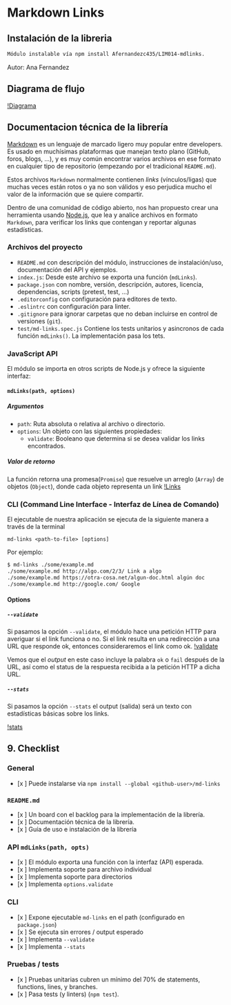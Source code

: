 # Markdown Links

## Instalación de la libreria

```sh
Módulo instalable vía npm install Afernandezc435/LIM014-mdlinks.
```

Autor: Ana Fernandez

## Diagrama de flujo

[!Diagrama](https://raw.githubusercontent.com/Afernandezc435/LIM014-mdlinks/main/img/flujograma.jpeg)

## Documentacion técnica de la librería

[Markdown](https://es.wikipedia.org/wiki/Markdown) es un lenguaje de marcado
ligero muy popular entre developers. Es usado en muchísimas plataformas que
manejan texto plano (GitHub, foros, blogs, ...), y es muy común
encontrar varios archivos en ese formato en cualquier tipo de repositorio
(empezando por el tradicional `README.md`).

Estos archivos `Markdown` normalmente contienen _links_ (vínculos/ligas) que
muchas veces están rotos o ya no son válidos y eso perjudica mucho el valor de
la información que se quiere compartir.

Dentro de una comunidad de código abierto, nos han propuesto crear una
herramienta usando [Node.js](https://nodejs.org/), que lea y analice archivos
en formato `Markdown`, para verificar los links que contengan y reportar
algunas estadísticas.

### Archivos del proyecto

- `README.md` con descripción del módulo, instrucciones de instalación/uso,
  documentación del API y ejemplos.
- `index.js`: Desde este archivo se exporta una función (`mdLinks`).
- `package.json` con nombre, versión, descripción, autores, licencia,
  dependencias, scripts (pretest, test, ...)
- `.editorconfig` con configuración para editores de texto.
- `.eslintrc` con configuración para linter.
- `.gitignore` para ignorar carpetas que no deban
  incluirse en control de versiones (`git`).
- `test/md-links.spec.js` Contiene los tests unitarios y asincronos de cada función
  `mdLinks()`. La implementación pasa los tets.

### JavaScript API

El módulo se importa en otros scripts de Node.js y ofrece la
siguiente interfaz:

#### `mdLinks(path, options)`

##### Argumentos

- `path`: Ruta absoluta o relativa al archivo o directorio.
- `options`: Un objeto con las siguientes propiedades:
  - `validate`: Booleano que determina si se desea validar los links
    encontrados.

##### Valor de retorno

La función retorna una promesa(`Promise`) que resuelve un arreglo
(`Array`) de objetos (`Object`), donde cada objeto representa un link
[!Links](/coverage/img/links.png)

### CLI (Command Line Interface - Interfaz de Línea de Comando)

El ejecutable de nuestra aplicación se ejecuta de la siguiente
manera a través de la terminal

`md-links <path-to-file> [options]`

Por ejemplo:

```sh
$ md-links ./some/example.md
./some/example.md http://algo.com/2/3/ Link a algo
./some/example.md https://otra-cosa.net/algun-doc.html algún doc
./some/example.md http://google.com/ Google
```

#### Options

##### `--validate`

Si pasamos la opción `--validate`, el módulo hace una petición HTTP para
averiguar si el link funciona o no. Si el link resulta en una redirección a una
URL que responde ok, entonces consideraremos el link como ok.
[!validate](/coverage/img/validate.png)

Vemos que el _output_ en este caso incluye la palabra `ok` o `fail` después de
la URL, así como el status de la respuesta recibida a la petición HTTP a dicha
URL.

##### `--stats`

Si pasamos la opción `--stats` el output (salida) será un texto con estadísticas
básicas sobre los links.

[!stats](/coverage/img/stats.png)

## 9. Checklist

### General

- [x ] Puede instalarse via `npm install --global <github-user>/md-links`

### `README.md`

- [x ] Un board con el backlog para la implementación de la librería.
- [x ] Documentación técnica de la librería.
- [x ] Guía de uso e instalación de la librería

### API `mdLinks(path, opts)`

- [x ] El módulo exporta una función con la interfaz (API) esperada.
- [x ] Implementa soporte para archivo individual
- [x ] Implementa soporte para directorios
- [x ] Implementa `options.validate`

### CLI

- [x ] Expone ejecutable `md-links` en el path (configurado en `package.json`)
- [x ] Se ejecuta sin errores / output esperado
- [x ] Implementa `--validate`
- [x ] Implementa `--stats`

### Pruebas / tests

- [x ] Pruebas unitarias cubren un mínimo del 70% de statements, functions,
  lines, y branches.
- [x ] Pasa tests (y linters) (`npm test`).
